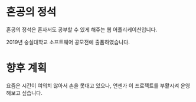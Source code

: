 # 혼공의 정석

혼공의 정석은 혼자서도 공부할 수 있게 해주는 웹 어플리케이션입니다.

2019년 숭실대학교 소프트웨어 공모전에 출품하였습니다.

# 향후 계획

요즘은 시간이 여의치 않아서 손을 못대고 있으나, 언젠가 이 프로젝트를 부활시켜 운영해보고 싶습니다.

